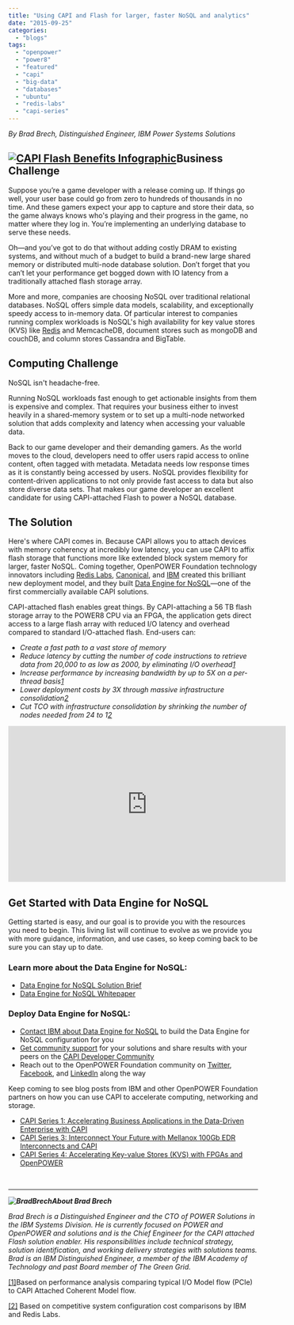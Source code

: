 ```yaml
---
title: "Using CAPI and Flash for larger, faster NoSQL and analytics"
date: "2015-09-25"
categories: 
  - "blogs"
tags: 
  - "openpower"
  - "power8"
  - "featured"
  - "capi"
  - "big-data"
  - "databases"
  - "ubuntu"
  - "redis-labs"
  - "capi-series"
---
```


_By Brad Brech, Distinguished Engineer, IBM Power Systems Solutions_

## [![CAPI Flash Benefits Infographic](images/CAPI_Flash_Infographic-475x1024.jpg)](http://ibm.co/1FxOPq9)Business Challenge

Suppose you’re a game developer with a release coming up. If things go well, your user base could go from zero to hundreds of thousands in no time. And these gamers expect your app to capture and store their data, so the game always knows who's playing and their progress in the game, no matter where they log in. You’re implementing an underlying database to serve these needs.

Oh—and you’ve got to do that without adding costly DRAM to existing systems, and without much of a budget to build a brand-new large shared memory or distributed multi-node database solution. Don’t forget that you can’t let your performance get bogged down with IO latency from a traditionally attached flash storage array.

More and more, companies are choosing NoSQL over traditional relational databases. NoSQL offers simple data models, scalability, and exceptionally speedy access to in-memory data. Of particular interest to companies running complex workloads is NoSQL's high availability for key value stores (KVS) like [Redis](https://redislabs.com/solutions-redis-labs-on-power) and MemcacheDB, document stores such as mongoDB and couchDB, and column stores Cassandra and BigTable.

## Computing Challenge

NoSQL isn't headache-free.

Running NoSQL workloads fast enough to get actionable insights from them is expensive and complex. That requires your business either to invest heavily in a shared-memory system or to set up a multi-node networked solution that adds complexity and latency when accessing your valuable data.

Back to our game developer and their demanding gamers. As the world moves to the cloud, developers need to offer users rapid access to online content, often tagged with metadata. Metadata needs low response times as it is constantly being accessed by users. NoSQL provides flexibility for content-driven applications to not only provide fast access to data but also store diverse data sets. That makes our game developer an excellent candidate for using CAPI-attached Flash to power a NoSQL database.

## The Solution

Here's where CAPI comes in. Because CAPI allows you to attach devices with memory coherency at incredibly low latency, you can use CAPI to affix flash storage that functions more like extended block system memory for larger, faster NoSQL. Coming together, OpenPOWER Foundation technology innovators including [Redis Labs](https://redislabs.com/solutions-redis-labs-on-power), [Canonical](https://insights.ubuntu.com/2014/10/10/ubuntu-with-redis-labs-altera-and-ibm-power-supply-new-nosql-data-store-solution/), and [IBM](http://ibm.co/1FxOPq9) created this brilliant new deployment model, and they built [Data Engine for NoSQL](http://ibm.co/1FxOPq9)—one of the first commercially available CAPI solutions.

CAPI-attached flash enables great things. By CAPI-attaching a 56 TB flash storage array to the POWER8 CPU via an FPGA, the application gets direct access to a large flash array with reduced I/O latency and overhead compared to standard I/O-attached flash. End-users can:

- _Create a fast path to a vast store of memory_
- _Reduce latency by cutting the number of code instructions to retrieve data from 20,000 to as low as 2000, by eliminating I/O overhead[1](#_ftn1)_
- _Increase performance by increasing bandwidth by up to 5X on a per-thread basis[1](#_ftn1)_
- _Lower deployment costs by 3X through massive infrastructure consolidation[2](#_ftn2)_
- _Cut TCO with infrastructure consolidation by shrinking the number of nodes needed from 24 to 1[2](#_ftn2)_

<iframe src="https://www.youtube.com/embed/cCmFc_0xsvA?rel=0&amp;showinfo=0" width="560" height="315" frameborder="0" allowfullscreen="allowfullscreen"></iframe>

## Get Started with Data Engine for NoSQL

Getting started is easy, and our goal is to provide you with the resources you need to begin. This living list will continue to evolve as we provide you with more guidance, information, and use cases, so keep coming back to be sure you can stay up to date.

### Learn more about the Data Engine for NoSQL:

- [Data Engine for NoSQL Solution Brief](http://ibm.co/1KTPS44)
- [Data Engine for NoSQL Whitepaper](http://ibm.co/1izYfXN)

### Deploy Data Engine for NoSQL:

- [Contact IBM about Data Engine for NoSQL](http://ibm.co/1FxOPq9) to build the Data Engine for NoSQL configuration for you
- [Get community support](http://ibm.co/1VeInq6) for your solutions and share results with your peers on the [CAPI Developer Community](http://ibm.co/1VeInq6)
- Reach out to the OpenPOWER Foundation community on [Twitter](https://twitter.com/intent/tweet?screen_name=OpenPOWERorg&text=CAPI-Flash%20enables%20me%20to), [Facebook](https://www.facebook.com/openpower), and [LinkedIn](https://www.linkedin.com/grp/home?gid=7460635) along the way

Keep coming to see blog posts from IBM and other OpenPOWER Foundation partners on how you can use CAPI to accelerate computing, networking and storage.

- [CAPI Series 1: Accelerating Business Applications in the Data-Driven Enterprise with CAPI](https://openpowerfoundation.org/blogs/capi-drives-business-performance/)
- [CAPI Series 3: Interconnect Your Future with Mellanox 100Gb EDR Interconnects and CAPI](https://openpowerfoundation.org/blogs/interconnect-your-future-mellanox-100gb-edr-capi-infiniband-and-interconnects/)
- [CAPI Series 4: Accelerating Key-value Stores (KVS) with FPGAs and OpenPOWER](https://openpowerfoundation.org/blogs/accelerating-key-value-stores-kvs-with-fpgas-and-openpower/)

 

* * *

**_![BradBrech](images/BradBrech.jpg)About Brad Brech_** 

_Brad Brech is a Distinguished Engineer and the CTO of POWER Solutions in the IBM Systems Division. He is currently focused on POWER and OpenPOWER and solutions and is the Chief Engineer for the CAPI attached Flash solution enabler. His responsibilities include technical strategy, solution identification, and working delivery strategies with solutions teams. Brad is an IBM Distinguished Engineer, a member of the IBM Academy of Technology and past Board member of The Green Grid._

[\[1\]](#_ftnref1)Based on performance analysis comparing typical I/O Model flow (PCIe) to CAPI Attached Coherent Model flow.

[\[2\]](#_ftnref2) Based on competitive system configuration cost comparisons by IBM and Redis Labs.
